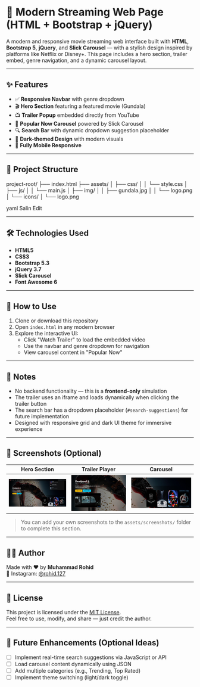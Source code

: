 # 🎥 Modern Streaming Web Page (HTML + Bootstrap + jQuery)

A modern and responsive movie streaming web interface built with **HTML**, **Bootstrap 5**, **jQuery**, and **Slick Carousel** — with a stylish design inspired by platforms like Netflix or Disney+. This page includes a hero section, trailer embed, genre navigation, and a dynamic carousel layout.

---

## ✨ Features

- ✅ **Responsive Navbar** with genre dropdown
- 🎬 **Hero Section** featuring a featured movie (Gundala)
- 📺 **Trailer Popup** embedded directly from YouTube
- 🎠 **Popular Now Carousel** powered by Slick Carousel
- 🔍 **Search Bar** with dynamic dropdown suggestion placeholder
- 🌙 **Dark-themed Design** with modern visuals
- 📱 **Fully Mobile Responsive**

---

## 📂 Project Structure

project-root/
├── index.html
├── assets/
│ ├── css/
│ │ └── style.css
│ ├── js/
│ │ └── main.js
│ ├── img/
│ │ ├── gundala.jpg
│ │ └── logo.png
│ └── icons/
│ └── logo.png

yaml
Salin
Edit

---

## 🛠 Technologies Used

- **HTML5**
- **CSS3**
- **Bootstrap 5.3**
- **jQuery 3.7**
- **Slick Carousel**
- **Font Awesome 6**

---

## 🚀 How to Use

1. Clone or download this repository
2. Open `index.html` in any modern browser
3. Explore the interactive UI:
   - Click "Watch Trailer" to load the embedded video
   - Use the navbar and genre dropdown for navigation
   - View carousel content in "Popular Now"

---

## 📌 Notes

- No backend functionality — this is a **frontend-only** simulation
- The trailer uses an iframe and loads dynamically when clicking the trailer button
- The search bar has a dropdown placeholder (`#search-suggestions`) for future implementation
- Designed with responsive grid and dark UI theme for immersive experience

---

## 📸 Screenshots (Optional)

| Hero Section | Trailer Player | Carousel |
|--------------|----------------|----------|
| ![Hero](assets/screenshots/hero.png) | ![Trailer](assets/screenshots/trailer.png) | ![Carousel](assets/screenshots/carousel.png) |

> You can add your own screenshots to the `assets/screenshots/` folder to complete this section.

---

## 👨‍💻 Author

Made with ❤️ by **Muhammad Rohid**  
📸 Instagram: [@rohid.127](https://instagram.com/rohid.127)

---

## 📄 License

This project is licensed under the [MIT License](https://opensource.org/licenses/MIT).  
Feel free to use, modify, and share — just credit the author.

---

## 🧠 Future Enhancements (Optional Ideas)

- [ ] Implement real-time search suggestions via JavaScript or API
- [ ] Load carousel content dynamically using JSON
- [ ] Add multiple categories (e.g., Trending, Top Rated)
- [ ] Implement theme switching (light/dark toggle)